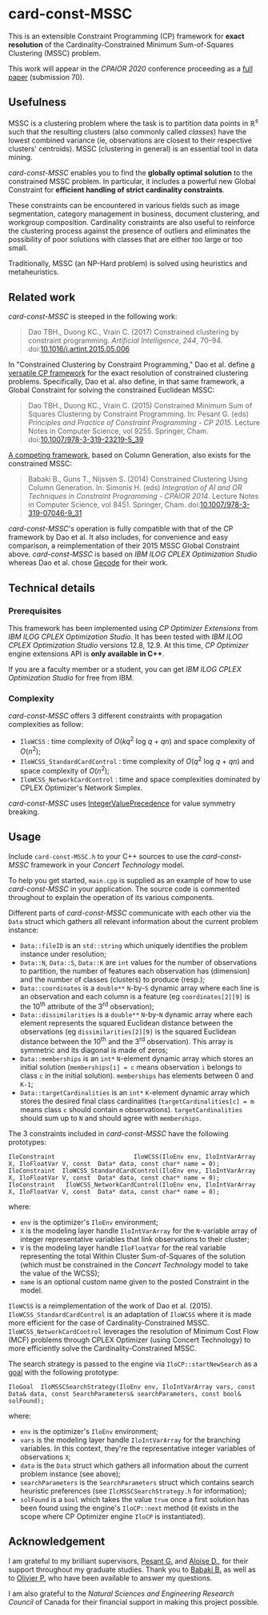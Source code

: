 
# card-const-MSSC

This is an extensible Constraint Programming (CP) framework for **exact resolution** of the Cardinality-Constrained Minimum Sum-of-Squares Clustering (MSSC) problem.

This work will appear in the *CPAIOR 2020* conference proceeding as a [full paper](https://cpaior2020.dbai.tuwien.ac.at/papers/) (submission 70).

## Usefulness

MSSC is a clustering problem where the task is to partition data points in &#8477;<sup>*s*</sup> such that the resulting clusters (also commonly called *classes*) have the lowest combined variance (ie, observations are closest to their respective clusters' centroids). MSSC (clustering in general) is an essential tool in data mining.

*card-const-MSSC* enables you to find the **globally optimal solution** to the constrained MSSC problem. In particular, it includes a powerful new Global Constraint for **efficient handling of strict cardinality constraints**.

These constraints can be encountered in various fields such as image segmentation, category management in business, document clustering, and workgroup composition. Cardinality constraints are also useful to reinforce the clustering process against the presence of outliers and eliminates the possibility of poor solutions with classes that are either too large or too small.

Traditionally, MSSC (an NP-Hard problem) is solved using heuristics and metaheuristics.

## Related work

*card-const-MSSC* is steeped in the following work:
> Dao TBH., Duong KC., Vrain C. (2017) Constrained clustering by constraint programming. *Artificial Intelligence*, *244*, 70–94. doi:[10.1016/j.artint.2015.05.006](https://doi.org/10.1016/j.artint.2015.05.006)

In "Constrained Clustering by Constraint Programming," Dao et al. define [a versatile CP framework](https://cp4clustering.github.io/) for the exact resolution of constrained clustering problems. Specifically, Dao et al. also define, in that same framework, a Global Constraint for solving the constrained Euclidean MSSC:
> Dao TBH., Duong KC., Vrain C. (2015) Constrained Minimum Sum of Squares Clustering by Constraint Programming. In: Pesant G. (eds) *Principles and Practice of Constraint Programming - CP 2015*. Lecture Notes in Computer Science, vol 9255. Springer, Cham. doi:[10.1007/978-3-319-23219-5_39](https://doi.org/10.1007/978-3-319-23219-5_39)

[A competing framework](https://github.com/Behrouz-Babaki/CCCG), based on Column Generation, also exists for the constrained MSSC:
> Babaki B., Guns T., Nijssen S. (2014) Constrained Clustering Using Column Generation. In: Simonis H. (eds) *Integration of AI and OR Techniques in Constraint Programming - CPAIOR 2014*. Lecture Notes in Computer Science, vol 8451. Springer, Cham. doi:[10.1007/978-3-319-07046-9_31](https://doi.org/10.1007/978-3-319-07046-9_31)

*card-const-MSSC*'s operation is fully compatible with that of the CP framework by Dao et al. It also includes, for convenience and easy comparison, a reimplementation of their 2015 MSSC Global Constraint above. *card-const-MSSC* is based on *IBM ILOG CPLEX Optimization Studio* whereas Dao et al. chose [Gecode](https://github.com/Gecode/gecode) for their work.

## Technical details

### Prerequisites

This framework has been implemented using *CP Optimizer Extensions* from *IBM ILOG CPLEX Optimization Studio*. It has been tested with *IBM ILOG CPLEX Optimization Studio* versions 12.8, 12.9. At this time, *CP Optimizer* engine extensions API is **only available in C++**.

If you are a faculty member or a student, you can get *IBM ILOG CPLEX Optimization Studio* for free from IBM.

### Complexity

*card-const-MSSC* offers 3 different constraints with propagation complexities as follow:
-  `IloWCSS` : time complexity of *O*(*kq*<sup>2</sup> log *q* + *qn*) and space complexity of *O*(*n*<sup>2</sup>);
-  `IloWCSS_StandardCardControl` : time complexity of *O*(*q*<sup>2</sup> log *q* + *qn*) and space complexity of *O*(*n*<sup>2</sup>);
-  `IloWCSS_NetworkCardControl` : time and space complexities dominated by CPLEX Optimizer's Network Simplex.

*card-const-MSSC* uses [IntegerValuePrecedence](https://github.com/mnhaouas/IntegerValuePrecedence) for value symmetry breaking.

## Usage

Include `card-const-MSSC.h` to your C++ sources to use the *card-const-MSSC* framework in your *Concert Technology* model.

To help you get started, `main.cpp` is supplied as an example of how to use *card-const-MSSC* in your application. The source code is commented throughout to explain the operation of its various components.

Different parts of *card-const-MSSC* communicate with each other via the `Data` struct which gathers all relevant information about the current problem instance:
- `Data::fileID` is an `std::string` which uniquely identifies the problem instance under resolution;
- `Data::N`, `Data::S`, `Data::K` are `int` values for the number of observations to partition, the number of features each observation has (dimension) and the number of classes (clusters) to produce (resp.);
- `Data::coordinates` is a `double**` `N`-by-`S` dynamic array where each line is an observation and each column is a feature (eg `coordinates[2][9]` is the 10<sup>th</sup> attribute of the 3<sup>rd</sup> observation);
- `Data::dissimilarities` is a `double**` `N`-by-`N` dynamic array where each element represents the squared Euclidean distance between the observations (eg `dissimilarities[2][9]` is the squared Euclidean distance between the 10<sup>th</sup> and the 3<sup>rd</sup> observation). This array is symmetric and its diagonal is made of zeros;
- `Data::memberships` is an `int*` `N`-element dynamic array which stores an initial solution (`memberships[i] = c` means observation `i` belongs to class `c` in the initial solution). `memberships` has elements between 0 and `K-1`;
- `Data::targetCardinalities` is an `int*` `K`-element dynamic array which stores the desired final class cardinalities (`targetCardinalities[c] = m` means class `c` should contain `m` observations). `targetCardinalities` should sum up to `N` and should agree with `memberships`.

The 3 constraints included in *card-const-MSSC* have the following prototypes:
```
IloConstraint                      IloWCSS(IloEnv env, IloIntVarArray X, IloFloatVar V, const  Data* data, const char* name = 0);
IloConstraint  IloWCSS_StandardCardControl(IloEnv env, IloIntVarArray X, IloFloatVar V, const  Data* data, const char* name = 0);
IloConstraint   IloWCSS_NetworkCardControl(IloEnv env, IloIntVarArray X, IloFloatVar V, const  Data* data, const char* name = 0);
```
where:
- `env` is the optimizer's `IloEnv` environment;
- `X` is the modeling layer handle `IloIntVarArray` for the `N`-variable array of integer representative variables that link observations to their cluster;
- `V` is the modeling layer handle `IloFloatVar` for the real variable representing the total Within Cluster Sum-of-Squares of the solution (which must be constrained in the *Concert Technology* model to take the value of the WCSS);
- `name` is an optional custom name given to the posted Constraint in the model.

`IloWCSS` is a reimplementation of the work of Dao et al. (2015). `IloWCSS_StandardCardControl` is an adaptation of `IloWCSS` where it is made more efficient for the case of Cardinality-Constrained MSSC. `IloWCSS_NetworkCardControl` leverages the resolution of Minimum Cost Flow (MCF) problems through CPLEX Optimizer (using Concert Technology) to more efficiently solve the Cardinality-Constrained MSSC.

The search strategy is passed to the engine via `IloCP::startNewSearch` as a [goal](https://www.ibm.com/support/knowledgecenter/SSSA5P_12.10.0/ilog.odms.cpo.help/CP_Optimizer/Advanced_user_manual/topics/goals_understand_overview.html) with the following prototype:
```
IloGoal  IloMSSCSearchStrategy(IloEnv env, IloIntVarArray vars, const Data& data, const SearchParameters& searchParameters, const bool& solFound);
```
where:
- `env` is the optimizer's `IloEnv` environment;
- `vars` is the modeling layer handle `IloIntVarArray` for the branching variables. In this context, they're the representative integer variables of observations `X`;
- `data` is the `Data` struct which gathers all information about the current problem instance (see above);
- `searchParameters` is the `SearchParameters` struct which contains search heuristic preferences (see `IlcMSSCSearchStrategy.h` for information);
- `solFound` is a `bool` which takes the value `true` once a first solution has been found using the engine's `IloCP::next` method (it exists in the scope where CP Optimizer engine `IloCP` is instantiated).

## Acknowledgement

I am grateful to my brilliant supervisors, [Pesant G.](https://www.polymtl.ca/expertises/en/pesant-gilles) and [Aloise D.](https://www.gerad.ca/en/people/daniel-aloise), for their support throughout my graduate studies. Thank you to [Babaki B.](https://behrouz-babaki.github.io/) as well as to [Olivier P.](https://github.com/PhilippeOlivier) who have been available to answer my questions.

I am also grateful to the *Natural Sciences and Engineering Research Council* of Canada for their financial support in making this project possible.